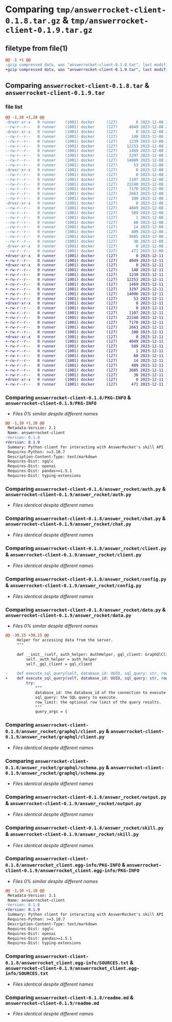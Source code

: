 # Comparing `tmp/answerrocket-client-0.1.8.tar.gz` & `tmp/answerrocket-client-0.1.9.tar.gz`

## filetype from file(1)

```diff
@@ -1 +1 @@
-gzip compressed data, was "answerrocket-client-0.1.8.tar", last modified: Fri Dec  8 21:08:23 2023, max compression
+gzip compressed data, was "answerrocket-client-0.1.9.tar", last modified: Mon Dec 11 17:34:12 2023, max compression
```

## Comparing `answerrocket-client-0.1.8.tar` & `answerrocket-client-0.1.9.tar`

### file list

```diff
@@ -1,28 +1,28 @@
-drwxr-xr-x   0 runner    (1001) docker     (127)        0 2023-12-08 21:08:23.029597 answerrocket-client-0.1.8/
--rw-r--r--   0 runner    (1001) docker     (127)     4049 2023-12-08 21:08:23.029597 answerrocket-client-0.1.8/PKG-INFO
-drwxr-xr-x   0 runner    (1001) docker     (127)        0 2023-12-08 21:08:23.029597 answerrocket-client-0.1.8/answer_rocket/
--rw-r--r--   0 runner    (1001) docker     (127)      148 2023-12-08 21:08:15.000000 answerrocket-client-0.1.8/answer_rocket/__init__.py
--rw-r--r--   0 runner    (1001) docker     (127)     1239 2023-12-08 21:08:15.000000 answerrocket-client-0.1.8/answer_rocket/auth.py
--rw-r--r--   0 runner    (1001) docker     (127)    12253 2023-12-08 21:08:15.000000 answerrocket-client-0.1.8/answer_rocket/chat.py
--rw-r--r--   0 runner    (1001) docker     (127)     1469 2023-12-08 21:08:15.000000 answerrocket-client-0.1.8/answer_rocket/client.py
--rw-r--r--   0 runner    (1001) docker     (127)     3297 2023-12-08 21:08:15.000000 answerrocket-client-0.1.8/answer_rocket/config.py
--rw-r--r--   0 runner    (1001) docker     (127)    14089 2023-12-08 21:08:15.000000 answerrocket-client-0.1.8/answer_rocket/data.py
--rw-r--r--   0 runner    (1001) docker     (127)       53 2023-12-08 21:08:15.000000 answerrocket-client-0.1.8/answer_rocket/error.py
-drwxr-xr-x   0 runner    (1001) docker     (127)        0 2023-12-08 21:08:23.029597 answerrocket-client-0.1.8/answer_rocket/graphql/
--rw-r--r--   0 runner    (1001) docker     (127)        0 2023-12-08 21:08:15.000000 answerrocket-client-0.1.8/answer_rocket/graphql/__init__.py
--rw-r--r--   0 runner    (1001) docker     (127)     1107 2023-12-08 21:08:15.000000 answerrocket-client-0.1.8/answer_rocket/graphql/client.py
--rw-r--r--   0 runner    (1001) docker     (127)    22240 2023-12-08 21:08:15.000000 answerrocket-client-0.1.8/answer_rocket/graphql/schema.py
--rw-r--r--   0 runner    (1001) docker     (127)     7170 2023-12-08 21:08:15.000000 answerrocket-client-0.1.8/answer_rocket/output.py
--rw-r--r--   0 runner    (1001) docker     (127)     2663 2023-12-08 21:08:15.000000 answerrocket-client-0.1.8/answer_rocket/skill.py
--rw-r--r--   0 runner    (1001) docker     (127)      100 2023-12-08 21:08:15.000000 answerrocket-client-0.1.8/answer_rocket/types.py
-drwxr-xr-x   0 runner    (1001) docker     (127)        0 2023-12-08 21:08:23.029597 answerrocket-client-0.1.8/answerrocket_client.egg-info/
--rw-r--r--   0 runner    (1001) docker     (127)     4049 2023-12-08 21:08:23.000000 answerrocket-client-0.1.8/answerrocket_client.egg-info/PKG-INFO
--rw-r--r--   0 runner    (1001) docker     (127)      589 2023-12-08 21:08:23.000000 answerrocket-client-0.1.8/answerrocket_client.egg-info/SOURCES.txt
--rw-r--r--   0 runner    (1001) docker     (127)        1 2023-12-08 21:08:23.000000 answerrocket-client-0.1.8/answerrocket_client.egg-info/dependency_links.txt
--rw-r--r--   0 runner    (1001) docker     (127)       60 2023-12-08 21:08:23.000000 answerrocket-client-0.1.8/answerrocket_client.egg-info/requires.txt
--rw-r--r--   0 runner    (1001) docker     (127)       14 2023-12-08 21:08:23.000000 answerrocket-client-0.1.8/answerrocket_client.egg-info/top_level.txt
--rw-r--r--   0 runner    (1001) docker     (127)      409 2023-12-08 21:08:15.000000 answerrocket-client-0.1.8/pyproject.toml
--rw-r--r--   0 runner    (1001) docker     (127)     3685 2023-12-08 21:08:15.000000 answerrocket-client-0.1.8/readme.md
--rw-r--r--   0 runner    (1001) docker     (127)       38 2023-12-08 21:08:23.029597 answerrocket-client-0.1.8/setup.cfg
-drwxr-xr-x   0 runner    (1001) docker     (127)        0 2023-12-08 21:08:23.029597 answerrocket-client-0.1.8/test/
--rw-r--r--   0 runner    (1001) docker     (127)      471 2023-12-08 21:08:15.000000 answerrocket-client-0.1.8/test/test_client.py
+drwxr-xr-x   0 runner    (1001) docker     (127)        0 2023-12-11 17:34:12.434043 answerrocket-client-0.1.9/
+-rw-r--r--   0 runner    (1001) docker     (127)     4049 2023-12-11 17:34:12.434043 answerrocket-client-0.1.9/PKG-INFO
+drwxr-xr-x   0 runner    (1001) docker     (127)        0 2023-12-11 17:34:12.430043 answerrocket-client-0.1.9/answer_rocket/
+-rw-r--r--   0 runner    (1001) docker     (127)      148 2023-12-11 17:34:04.000000 answerrocket-client-0.1.9/answer_rocket/__init__.py
+-rw-r--r--   0 runner    (1001) docker     (127)     1239 2023-12-11 17:34:04.000000 answerrocket-client-0.1.9/answer_rocket/auth.py
+-rw-r--r--   0 runner    (1001) docker     (127)    12253 2023-12-11 17:34:04.000000 answerrocket-client-0.1.9/answer_rocket/chat.py
+-rw-r--r--   0 runner    (1001) docker     (127)     1469 2023-12-11 17:34:04.000000 answerrocket-client-0.1.9/answer_rocket/client.py
+-rw-r--r--   0 runner    (1001) docker     (127)     3297 2023-12-11 17:34:04.000000 answerrocket-client-0.1.9/answer_rocket/config.py
+-rw-r--r--   0 runner    (1001) docker     (127)    14096 2023-12-11 17:34:04.000000 answerrocket-client-0.1.9/answer_rocket/data.py
+-rw-r--r--   0 runner    (1001) docker     (127)       53 2023-12-11 17:34:04.000000 answerrocket-client-0.1.9/answer_rocket/error.py
+drwxr-xr-x   0 runner    (1001) docker     (127)        0 2023-12-11 17:34:12.434043 answerrocket-client-0.1.9/answer_rocket/graphql/
+-rw-r--r--   0 runner    (1001) docker     (127)        0 2023-12-11 17:34:04.000000 answerrocket-client-0.1.9/answer_rocket/graphql/__init__.py
+-rw-r--r--   0 runner    (1001) docker     (127)     1107 2023-12-11 17:34:04.000000 answerrocket-client-0.1.9/answer_rocket/graphql/client.py
+-rw-r--r--   0 runner    (1001) docker     (127)    22240 2023-12-11 17:34:04.000000 answerrocket-client-0.1.9/answer_rocket/graphql/schema.py
+-rw-r--r--   0 runner    (1001) docker     (127)     7170 2023-12-11 17:34:04.000000 answerrocket-client-0.1.9/answer_rocket/output.py
+-rw-r--r--   0 runner    (1001) docker     (127)     2663 2023-12-11 17:34:04.000000 answerrocket-client-0.1.9/answer_rocket/skill.py
+-rw-r--r--   0 runner    (1001) docker     (127)      100 2023-12-11 17:34:04.000000 answerrocket-client-0.1.9/answer_rocket/types.py
+drwxr-xr-x   0 runner    (1001) docker     (127)        0 2023-12-11 17:34:12.434043 answerrocket-client-0.1.9/answerrocket_client.egg-info/
+-rw-r--r--   0 runner    (1001) docker     (127)     4049 2023-12-11 17:34:12.000000 answerrocket-client-0.1.9/answerrocket_client.egg-info/PKG-INFO
+-rw-r--r--   0 runner    (1001) docker     (127)      589 2023-12-11 17:34:12.000000 answerrocket-client-0.1.9/answerrocket_client.egg-info/SOURCES.txt
+-rw-r--r--   0 runner    (1001) docker     (127)        1 2023-12-11 17:34:12.000000 answerrocket-client-0.1.9/answerrocket_client.egg-info/dependency_links.txt
+-rw-r--r--   0 runner    (1001) docker     (127)       60 2023-12-11 17:34:12.000000 answerrocket-client-0.1.9/answerrocket_client.egg-info/requires.txt
+-rw-r--r--   0 runner    (1001) docker     (127)       14 2023-12-11 17:34:12.000000 answerrocket-client-0.1.9/answerrocket_client.egg-info/top_level.txt
+-rw-r--r--   0 runner    (1001) docker     (127)      409 2023-12-11 17:34:04.000000 answerrocket-client-0.1.9/pyproject.toml
+-rw-r--r--   0 runner    (1001) docker     (127)     3685 2023-12-11 17:34:04.000000 answerrocket-client-0.1.9/readme.md
+-rw-r--r--   0 runner    (1001) docker     (127)       38 2023-12-11 17:34:12.434043 answerrocket-client-0.1.9/setup.cfg
+drwxr-xr-x   0 runner    (1001) docker     (127)        0 2023-12-11 17:34:12.434043 answerrocket-client-0.1.9/test/
+-rw-r--r--   0 runner    (1001) docker     (127)      471 2023-12-11 17:34:04.000000 answerrocket-client-0.1.9/test/test_client.py
```

### Comparing `answerrocket-client-0.1.8/PKG-INFO` & `answerrocket-client-0.1.9/PKG-INFO`

 * *Files 0% similar despite different names*

```diff
@@ -1,10 +1,10 @@
 Metadata-Version: 2.1
 Name: answerrocket-client
-Version: 0.1.8
+Version: 0.1.9
 Summary: Python client for interacting with AnswerRocket's skill API
 Requires-Python: >=3.10.7
 Description-Content-Type: text/markdown
 Requires-Dist: sgqlc
 Requires-Dist: openai
 Requires-Dist: pandas>=1.5.1
 Requires-Dist: typing-extensions
```

### Comparing `answerrocket-client-0.1.8/answer_rocket/auth.py` & `answerrocket-client-0.1.9/answer_rocket/auth.py`

 * *Files identical despite different names*

### Comparing `answerrocket-client-0.1.8/answer_rocket/chat.py` & `answerrocket-client-0.1.9/answer_rocket/chat.py`

 * *Files identical despite different names*

### Comparing `answerrocket-client-0.1.8/answer_rocket/client.py` & `answerrocket-client-0.1.9/answer_rocket/client.py`

 * *Files identical despite different names*

### Comparing `answerrocket-client-0.1.8/answer_rocket/config.py` & `answerrocket-client-0.1.9/answer_rocket/config.py`

 * *Files identical despite different names*

### Comparing `answerrocket-client-0.1.8/answer_rocket/data.py` & `answerrocket-client-0.1.9/answer_rocket/data.py`

 * *Files 0% similar despite different names*

```diff
@@ -30,15 +30,15 @@
     Helper for accessing data from the server.
     """
 
     def __init__(self, auth_helper: AuthHelper, gql_client: GraphQlClient) -> None:
         self._auth_helper = auth_helper
         self._gql_client = gql_client
 
-    def execute_sql_query(self, database_id: UUID, sql_query: str, row_limit: Optional[int]) -> ExecuteSqlQueryResult:
+    def execute_sql_query(self, database_id: UUID, sql_query: str, row_limit: Optional[int] = None) -> ExecuteSqlQueryResult:
         try:
             """
             database_id: the database_id of the connection to execute against.
             sql_query: the SQL query to execute.
             row_limit: the optional row limit of the query results.
             """
             query_args = {
```

### Comparing `answerrocket-client-0.1.8/answer_rocket/graphql/client.py` & `answerrocket-client-0.1.9/answer_rocket/graphql/client.py`

 * *Files identical despite different names*

### Comparing `answerrocket-client-0.1.8/answer_rocket/graphql/schema.py` & `answerrocket-client-0.1.9/answer_rocket/graphql/schema.py`

 * *Files identical despite different names*

### Comparing `answerrocket-client-0.1.8/answer_rocket/output.py` & `answerrocket-client-0.1.9/answer_rocket/output.py`

 * *Files identical despite different names*

### Comparing `answerrocket-client-0.1.8/answer_rocket/skill.py` & `answerrocket-client-0.1.9/answer_rocket/skill.py`

 * *Files identical despite different names*

### Comparing `answerrocket-client-0.1.8/answerrocket_client.egg-info/PKG-INFO` & `answerrocket-client-0.1.9/answerrocket_client.egg-info/PKG-INFO`

 * *Files 0% similar despite different names*

```diff
@@ -1,10 +1,10 @@
 Metadata-Version: 2.1
 Name: answerrocket-client
-Version: 0.1.8
+Version: 0.1.9
 Summary: Python client for interacting with AnswerRocket's skill API
 Requires-Python: >=3.10.7
 Description-Content-Type: text/markdown
 Requires-Dist: sgqlc
 Requires-Dist: openai
 Requires-Dist: pandas>=1.5.1
 Requires-Dist: typing-extensions
```

### Comparing `answerrocket-client-0.1.8/answerrocket_client.egg-info/SOURCES.txt` & `answerrocket-client-0.1.9/answerrocket_client.egg-info/SOURCES.txt`

 * *Files identical despite different names*

### Comparing `answerrocket-client-0.1.8/readme.md` & `answerrocket-client-0.1.9/readme.md`

 * *Files identical despite different names*

